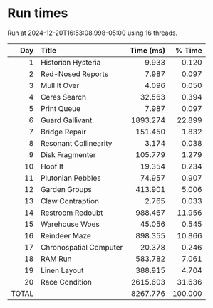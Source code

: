 # Run times

Run at 2024-12-20T16:53:08.998-05:00 using 16 threads.

|   Day | Title                          |       Time (ms) |          % Time |
| ----: | :----------------------------- | --------------: | --------------: |
|     1 | Historian Hysteria             |           9.933 |           0.120 |
|     2 | Red-Nosed Reports              |           7.987 |           0.097 |
|     3 | Mull It Over                   |           4.096 |           0.050 |
|     4 | Ceres Search                   |          32.563 |           0.394 |
|     5 | Print Queue                    |           7.987 |           0.097 |
|     6 | Guard Gallivant                |        1893.274 |          22.899 |
|     7 | Bridge Repair                  |         151.450 |           1.832 |
|     8 | Resonant Collinearity          |           3.174 |           0.038 |
|     9 | Disk Fragmenter                |         105.779 |           1.279 |
|    10 | Hoof It                        |          19.354 |           0.234 |
|    11 | Plutonian Pebbles              |          74.957 |           0.907 |
|    12 | Garden Groups                  |         413.901 |           5.006 |
|    13 | Claw Contraption               |           2.765 |           0.033 |
|    14 | Restroom Redoubt               |         988.467 |          11.956 |
|    15 | Warehouse Woes                 |          45.056 |           0.545 |
|    16 | Reindeer Maze                  |         898.355 |          10.866 |
|    17 | Chronospatial Computer         |          20.378 |           0.246 |
|    18 | RAM Run                        |         583.782 |           7.061 |
|    19 | Linen Layout                   |         388.915 |           4.704 |
|    20 | Race Condition                 |        2615.603 |          31.636 |
|                                 TOTAL ||        8267.776 |         100.000 |